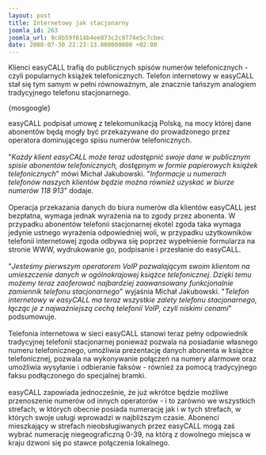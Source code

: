 ```yaml
---
layout: post
title: Internetowy jak stacjonarny
joomla_id: 263
joomla_url: 9c8b59f614b4ee073c2c9774e5c7cbec
date: 2008-07-30 22:23:13.000000000 +02:00
---
```

Klienci easyCALL trafią do publicznych spis&oacute;w numer&oacute;w telefonicznych - czyli popularnych książek telefonicznych. Telefon internetowy w easyCALL stał się tym samym w pełni r&oacute;wnoważnym, ale znacznie tańszym analogiem tradycyjnego telefonu stacjonarnego.<p>{mosgoogle}</p><p>easyCALL podpisał umowę z telekomunikacją Polską, na mocy kt&oacute;rej dane abonent&oacute;w będą mogły być przekazywane do prowadzonego przez operatora dominującego spisu numer&oacute;w telefonicznych.<br /><br />&quot;<em>Każdy klient easyCALL może teraz udostępnić swoje dane w publicznym spisie abonent&oacute;w telefonicznych, dostępnym w formie papierowych książek telefonicznych</em>&quot; m&oacute;wi Michał Jakubowski. &quot;<em>Informacje u numerach telefon&oacute;w naszych klient&oacute;w będzie można r&oacute;wnież uzyskać w biurze numer&oacute;w 118 913</em>&quot; dodaje.<br /><br />Operacja przekazania danych do biura numer&oacute;w dla klient&oacute;w easyCALL jest bezpłatna, wymaga jednak wyrażenia na to zgody przez abonenta. W przypadku abonent&oacute;w telefonii stacjonarnej ekotel zgoda taka wymaga jedynie ustnego wyrażenia odpowiedniej woli, w przypadku użytkownik&oacute;w telefonii internetowej zgoda odbywa się poprzez wypełnienie formularza na stronie WWW, wydrukowanie go, podpisanie i przesłanie do easyCALL.<br /><br />&quot;<em>Jesteśmy pierwszym operatorem VoIP pozwalającym swoim klientom na umieszczenie danych w og&oacute;lnokrajowej książce telefonicznej. Dzięki temu możemy teraz zaoferować najbardziej zaawansowany funkcjonalnie zamiennik telefonu stacjonarnego</em>&quot; wyjaśnia Michał Jakubowski. &quot;<em>Telefon internetowy w easyCALL ma teraz wszystkie zalety telefonu stacjonarnego, łącząc je z najważniejszą cechą telefonii VoIP, czyli niskimi cenami</em>&quot; podsumowuje.<br /><br />Telefonia internetowa w sieci easyCALL stanowi teraz pełny odpowiednik tradycyjnej telefonii stacjonarnej ponieważ pozwala na posiadanie własnego numeru telefonicznego, umożliwia prezentację danych abonenta w książce telefonicznej, pozwala na wykonywanie połączeń na numery alarmowe oraz umożliwia wysyłanie i odbieranie faks&oacute;w - r&oacute;wnież za pomocą tradycyjnego faksu podłączonego do specjalnej bramki.<br /><br />easyCALL zapowiada jednocześnie, że już wkr&oacute;tce będzie możliwe przenoszenie numer&oacute;w od innych operator&oacute;w - i to zar&oacute;wno we wszystkich strefach, w kt&oacute;rych obecnie posiada numerację jak i w tych strefach, w kt&oacute;rych swoje usługi wprowadzi w najbliższym czasie. Abonenci mieszkający w strefach nieobsługiwanych przez easyCALL mogą zaś wybrać numerację niegeograficzną 0-39, na kt&oacute;rą z dowolnego miejsca w kraju dzwoni się po stawce połączenia lokalnego.</p>
